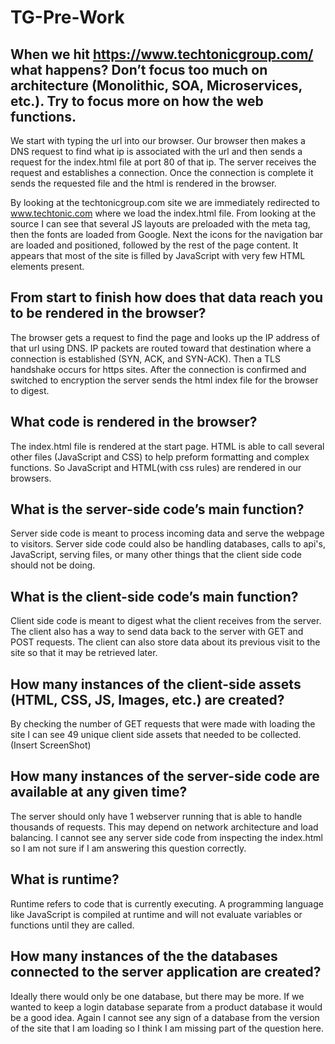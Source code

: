 # TG-Pre-Work

## When we hit https://www.techtonicgroup.com/ what happens? Don’t focus too much on architecture (Monolithic, SOA, Microservices, etc.). Try to focus more on how the web functions.
We start with typing the url into our browser. Our browser then makes a DNS request to find what ip is associated with the url and then sends a request for the index.html file at port 80 of that ip.
The server receives the request and establishes a connection. Once the connection is complete it sends the requested file and the html is rendered in the browser.

By looking at the techtonicgroup.com site we are immediately redirected to www.techtonic.com where we load the index.html file.
From looking at the source I can see that several JS layouts are preloaded with the meta tag, then the fonts are loaded from Google. Next the icons for the navigation bar are loaded and positioned, followed by the rest of the page content. It appears that most of the site is filled by JavaScript with very few HTML elements present.

## From start to finish how does that data reach you to be rendered in the browser?

The browser gets a request to find the page and looks up the IP address of that url using DNS. IP packets are routed toward that destination where a connection is established (SYN, ACK, and SYN-ACK). Then a TLS handshake occurs for https sites. After the connection is confirmed and switched to encryption the server sends the html index file for the browser to digest.

## What code is rendered in the browser?

The index.html file is rendered at the start page. HTML is able to call several other files (JavaScript and CSS) to help preform formatting and complex functions.
So JavaScript and HTML(with css rules) are rendered in our browsers.

## What is the server-side code’s main function?

Server side code is meant to process incoming data and serve the webpage to visitors. Server side code could also be handling databases, calls to api's, JavaScript, serving files, or many other things that the client side code should not be doing.

## What is the client-side code’s main function?

Client side code is meant to digest what the client receives from the server. The client also has a way to send data back to the server with GET and POST requests. The client can also store data about its previous visit to the site so that it may be retrieved later.

## How many instances of the client-side assets (HTML, CSS, JS, Images, etc.) are created?

By checking the number of GET requests that were made with loading the site I can see 49 unique client side assets that needed to be collected.
(Insert ScreenShot)

## How many instances of the server-side code are available at any given time?

The server should only have 1 webserver running that is able to handle thousands of requests. This may depend on network architecture and load balancing. I cannot see any server side code from inspecting the index.html so I am not sure if I am answering this question correctly.

## What is runtime?

Runtime refers to code that is currently executing. A programming language like JavaScript is compiled at runtime and will not evaluate variables or functions until they are called.

## How many instances of the the databases connected to the server application are created?

Ideally there would only be one database, but there may be more. If we wanted to keep a login database separate from a product database it would be a good idea.
Again I cannot see any sign of a database from the version of the site that I am loading so I think I am missing part of the question here.

